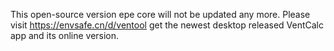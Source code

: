 This open-source version epe core will not be updated any more.
Please visit https://envsafe.cn/d/ventool get the newest desktop released VentCalc app and its online version.

